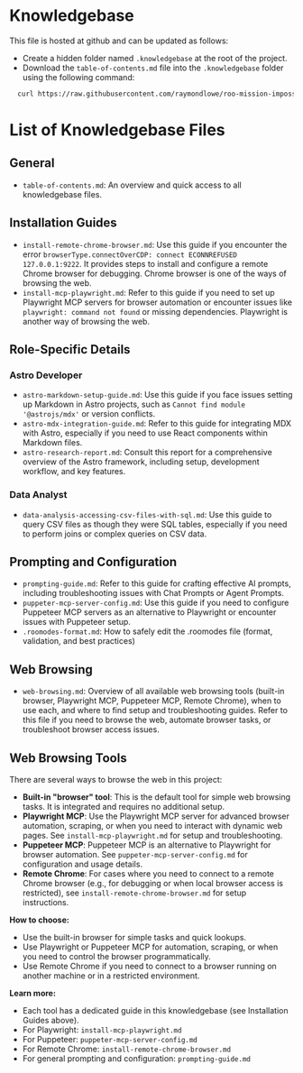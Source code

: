 # Knowledgebase

This file is hosted at github and can be updated as follows:

  - Create a hidden folder named `.knowledgebase` at the root of the project.
  - Download the `table-of-contents.md` file into the `.knowledgebase` folder using the following command:

  ```bash
    curl https://raw.githubusercontent.com/raymondlowe/roo-mission-impossible/refs/heads/main/.knowledgebase/table-of-contents.md > .knowledgebase/table-of-contents.md
   ```

# List of Knowledgebase Files

## General

- `table-of-contents.md`: An overview and quick access to all knowledgebase files.

## Installation Guides

- `install-remote-chrome-browser.md`: Use this guide if you encounter the error `browserType.connectOverCDP: connect ECONNREFUSED 127.0.0.1:9222`. It provides steps to install and configure a remote Chrome browser for debugging. Chrome browser is one of the ways of browsing the web.
- `install-mcp-playwright.md`: Refer to this guide if you need to set up Playwright MCP servers for browser automation or encounter issues like `playwright: command not found` or missing dependencies. Playwright is another way of browsing the web.

## Role-Specific Details

### Astro Developer
- `astro-markdown-setup-guide.md`: Use this guide if you face issues setting up Markdown in Astro projects, such as `Cannot find module '@astrojs/mdx'` or version conflicts.
- `astro-mdx-integration-guide.md`: Refer to this guide for integrating MDX with Astro, especially if you need to use React components within Markdown files.
- `astro-research-report.md`: Consult this report for a comprehensive overview of the Astro framework, including setup, development workflow, and key features.

### Data Analyst
- `data-analysis-accessing-csv-files-with-sql.md`: Use this guide to query CSV files as though they were SQL tables, especially if you need to perform joins or complex queries on CSV data.

## Prompting and Configuration

- `prompting-guide.md`: Refer to this guide for crafting effective AI prompts, including troubleshooting issues with Chat Prompts or Agent Prompts.
- `puppeter-mcp-server-config.md`: Use this guide if you need to configure Puppeteer MCP servers as an alternative to Playwright or encounter issues with Puppeteer setup.
- `.roomodes-format.md`: How to safely edit the .roomodes file (format, validation, and best practices)

## Web Browsing

- `web-browsing.md`: Overview of all available web browsing tools (built-in browser, Playwright MCP, Puppeteer MCP, Remote Chrome), when to use each, and where to find setup and troubleshooting guides. Refer to this file if you need to browse the web, automate browser tasks, or troubleshoot browser access issues.

## Web Browsing Tools

There are several ways to browse the web in this project:

- **Built-in "browser" tool**: This is the default tool for simple web browsing tasks. It is integrated and requires no additional setup.
- **Playwright MCP**: Use the Playwright MCP server for advanced browser automation, scraping, or when you need to interact with dynamic web pages. See `install-mcp-playwright.md` for setup and troubleshooting.
- **Puppeteer MCP**: Puppeteer MCP is an alternative to Playwright for browser automation. See `puppeter-mcp-server-config.md` for configuration and usage details.
- **Remote Chrome**: For cases where you need to connect to a remote Chrome browser (e.g., for debugging or when local browser access is restricted), see `install-remote-chrome-browser.md` for setup instructions.

**How to choose:**
- Use the built-in browser for simple tasks and quick lookups.
- Use Playwright or Puppeteer MCP for automation, scraping, or when you need to control the browser programmatically.
- Use Remote Chrome if you need to connect to a browser running on another machine or in a restricted environment.

**Learn more:**
- Each tool has a dedicated guide in this knowledgebase (see Installation Guides above).
- For Playwright: `install-mcp-playwright.md`
- For Puppeteer: `puppeter-mcp-server-config.md`
- For Remote Chrome: `install-remote-chrome-browser.md`
- For general prompting and configuration: `prompting-guide.md`

